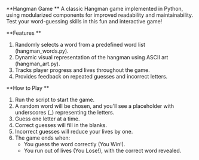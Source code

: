 **Hangman Game
**
A classic Hangman game implemented in Python, using modularized components for improved readability and maintainability. Test your word-guessing skills in this fun and interactive game!

**Features
**
1. Randomly selects a word from a predefined word list (hangman_words.py).
2. Dynamic visual representation of the hangman using ASCII art (hangman_art.py).
3. Tracks player progress and lives throughout the game.
4. Provides feedback on repeated guesses and incorrect letters.

**How to Play
**
1. Run the script to start the game.
2. A random word will be chosen, and you'll see a placeholder with underscores (_) representing the letters.
3. Guess one letter at a time.
4. Correct guesses will fill in the blanks.
5. Incorrect guesses will reduce your lives by one.
6. The game ends when:
     - You guess the word correctly (You Win!).
     - You run out of lives (You Lose!), with the correct word revealed.

